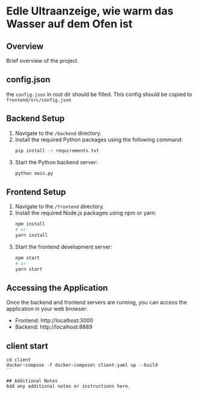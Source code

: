 # Edle Ultraanzeige, wie warm das Wasser auf dem Ofen ist

## Overview
Brief overview of the project.

## config.json
the `config.json` in root dir should be filled. This config should be copied to `frontend/src/config.json`

## Backend Setup
1. Navigate to the `/backend` directory.
2. Install the required Python packages using the following command:
    ```bash
    pip install -r requirements.txt
    ```
3. Start the Python backend server:
    ```bash
    python main.py
    ```

## Frontend Setup
1. Navigate to the `/frontend` directory.
2. Install the required Node.js packages using npm or yarn:
    ```bash
    npm install
    # or
    yarn install
    ```
3. Start the frontend development server:
    ```bash
    npm start
    # or
    yarn start
    ```

## Accessing the Application
Once the backend and frontend servers are running, you can access the application in your web browser:

- Frontend: http://localhost:3000
- Backend: http://localhost:8889

## client start
```
cd client
docker-compose -f docker-compose\ client.yaml up --build
``

## Additional Notes
Add any additional notes or instructions here.

